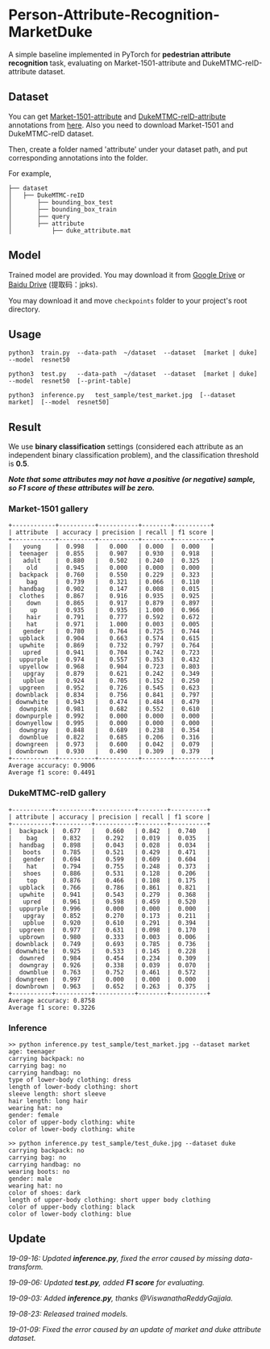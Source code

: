 # Person-Attribute-Recognition-MarketDuke
A simple baseline implemented in PyTorch for **pedestrian attribute recognition** task, evaluating on Market-1501-attribute and DukeMTMC-reID-attribute dataset.


## Dataset
You can get [Market-1501-attribute](https://github.com/vana77/Market-1501_Attribute) and [DukeMTMC-reID-attribute](https://github.com/vana77/DukeMTMC-attribute) annotations from [here](https://github.com/vana77). Also you need to download Market-1501 and DukeMTMC-reID dataset.

Then, create a folder named 'attribute' under your dataset path, and put corresponding annotations into the folder.

For example,<br>
```
├── dataset
│   ├── DukeMTMC-reID
│       ├── bounding_box_test
│       ├── bounding_box_train
│       ├── query
│       ├── attribute
│           ├── duke_attribute.mat  
```

## Model
Trained model are provided. You may download it from [Google Drive](https://drive.google.com/drive/folders/1JTdjuEbxSLypnfUzVuuxLj1uSKAacfd0?usp=sharing) or [Baidu Drive](https://pan.baidu.com/s/1bByCxZp9bSs8YYZPbuK21A) (提取码：jpks).

You may download it and move `checkpoints` folder to your project's root directory.


## Usage
```
python3  train.py  --data-path  ~/dataset  --dataset  [market | duke]  --model  resnet50

python3  test.py   --data-path  ~/dataset  --dataset  [market | duke]  --model  resnet50  [--print-table]

python3  inference.py   test_sample/test_market.jpg  [--dataset  market]  [--model  resnet50]
```

## Result

We use **binary classification** settings (considered each attribute as an independent binary classification problem), and the classification threshold is **0.5**.

***Note that some attributes may not have a positive (or negative) sample, so F1 score of these attributes will be zero.***

### Market-1501 gallery
```
+------------+----------+-----------+--------+----------+
| attribute  | accuracy | precision | recall | f1 score |
+------------+----------+-----------+--------+----------+
|   young    |  0.998   |   0.000   | 0.000  |  0.000   |
|  teenager  |  0.855   |   0.907   | 0.930  |  0.918   |
|   adult    |  0.880   |   0.502   | 0.240  |  0.325   |
|    old     |  0.945   |   0.000   | 0.000  |  0.000   |
|  backpack  |  0.760   |   0.550   | 0.229  |  0.323   |
|    bag     |  0.739   |   0.321   | 0.066  |  0.110   |
|  handbag   |  0.902   |   0.147   | 0.008  |  0.015   |
|  clothes   |  0.867   |   0.916   | 0.935  |  0.925   |
|    down    |  0.865   |   0.917   | 0.879  |  0.897   |
|     up     |  0.935   |   0.935   | 1.000  |  0.966   |
|    hair    |  0.791   |   0.777   | 0.592  |  0.672   |
|    hat     |  0.971   |   1.000   | 0.003  |  0.005   |
|   gender   |  0.780   |   0.764   | 0.725  |  0.744   |
|  upblack   |  0.904   |   0.663   | 0.574  |  0.615   |
|  upwhite   |  0.869   |   0.732   | 0.797  |  0.764   |
|   upred    |  0.941   |   0.704   | 0.742  |  0.723   |
|  uppurple  |  0.974   |   0.557   | 0.353  |  0.432   |
|  upyellow  |  0.968   |   0.904   | 0.723  |  0.803   |
|   upgray   |  0.879   |   0.621   | 0.242  |  0.349   |
|   upblue   |  0.924   |   0.705   | 0.152  |  0.250   |
|  upgreen   |  0.952   |   0.726   | 0.545  |  0.623   |
| downblack  |  0.834   |   0.756   | 0.841  |  0.797   |
| downwhite  |  0.943   |   0.474   | 0.484  |  0.479   |
|  downpink  |  0.981   |   0.682   | 0.552  |  0.610   |
| downpurple |  0.992   |   0.000   | 0.000  |  0.000   |
| downyellow |  0.995   |   0.000   | 0.000  |  0.000   |
|  downgray  |  0.848   |   0.689   | 0.238  |  0.354   |
|  downblue  |  0.822   |   0.685   | 0.206  |  0.316   |
| downgreen  |  0.973   |   0.600   | 0.042  |  0.079   |
| downbrown  |  0.930   |   0.490   | 0.309  |  0.379   |
+------------+----------+-----------+--------+----------+
Average accuracy: 0.9006
Average f1 score: 0.4491
```

### DukeMTMC-reID gallery
```
+-----------+----------+-----------+--------+----------+
| attribute | accuracy | precision | recall | f1 score |
+-----------+----------+-----------+--------+----------+
|  backpack |  0.677   |   0.660   | 0.842  |  0.740   |
|    bag    |  0.832   |   0.292   | 0.019  |  0.035   |
|  handbag  |  0.898   |   0.043   | 0.028  |  0.034   |
|   boots   |  0.785   |   0.521   | 0.429  |  0.471   |
|   gender  |  0.694   |   0.599   | 0.609  |  0.604   |
|    hat    |  0.794   |   0.755   | 0.248  |  0.373   |
|   shoes   |  0.886   |   0.531   | 0.128  |  0.206   |
|    top    |  0.876   |   0.466   | 0.108  |  0.175   |
|  upblack  |  0.766   |   0.786   | 0.861  |  0.821   |
|  upwhite  |  0.941   |   0.543   | 0.279  |  0.368   |
|   upred   |  0.961   |   0.598   | 0.459  |  0.520   |
|  uppurple |  0.996   |   0.000   | 0.000  |  0.000   |
|   upgray  |  0.852   |   0.270   | 0.173  |  0.211   |
|   upblue  |  0.920   |   0.610   | 0.291  |  0.394   |
|  upgreen  |  0.977   |   0.631   | 0.098  |  0.170   |
|  upbrown  |  0.980   |   0.333   | 0.003  |  0.006   |
| downblack |  0.749   |   0.693   | 0.785  |  0.736   |
| downwhite |  0.925   |   0.533   | 0.145  |  0.228   |
|  downred  |  0.984   |   0.454   | 0.234  |  0.309   |
|  downgray |  0.926   |   0.338   | 0.039  |  0.070   |
|  downblue |  0.763   |   0.752   | 0.461  |  0.572   |
| downgreen |  0.997   |   0.000   | 0.000  |  0.000   |
| downbrown |  0.963   |   0.652   | 0.263  |  0.375   |
+-----------+----------+-----------+--------+----------+
Average accuracy: 0.8758
Average f1 score: 0.3226
```

### Inference
```
>> python inference.py test_sample/test_market.jpg --dataset market
age: teenager
carrying backpack: no
carrying bag: no
carrying handbag: no
type of lower-body clothing: dress
length of lower-body clothing: short
sleeve length: short sleeve
hair length: long hair
wearing hat: no
gender: female
color of upper-body clothing: white
color of lower-body clothing: white

>> python inference.py test_sample/test_duke.jpg --dataset duke
carrying backpack: no
carrying bag: no
carrying handbag: no
wearing boots: no
gender: male
wearing hat: no
color of shoes: dark
length of upper-body clothing: short upper body clothing
color of upper-body clothing: black
color of lower-body clothing: blue
```

## Update
*19-09-16: Updated **inference.py**, fixed the error caused by missing data-transform.*

*19-09-06: Updated **test.py**, added **F1 score** for evaluating.*

*19-09-03: Added **inference.py**, thanks @ViswanathaReddyGajjala.*

*19-08-23: Released trained models.*

*19-01-09: Fixed the error caused by an update of market and duke attribute dataset.*
